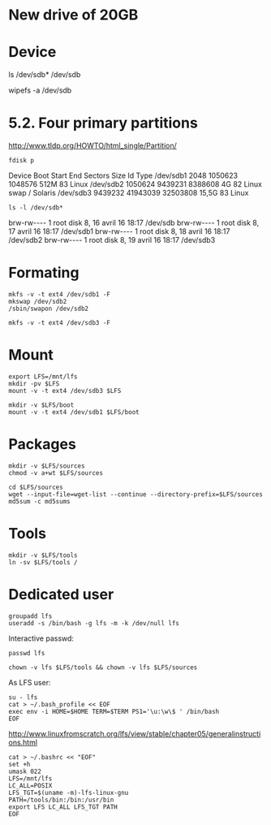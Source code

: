 # New drive of 20GB

# Device
ls /dev/sdb*
/dev/sdb

wipefs -a /dev/sdb


# 5.2. Four primary partitions
http://www.tldp.org/HOWTO/html_single/Partition/

    fdisk p

Device     Boot   Start      End  Sectors  Size Id Type
/dev/sdb1          2048  1050623  1048576  512M 83 Linux
/dev/sdb2       1050624  9439231  8388608    4G 82 Linux swap / Solaris
/dev/sdb3       9439232 41943039 32503808 15,5G 83 Linux

    ls -l /dev/sdb*
brw-rw---- 1 root disk 8, 16 avril 16 18:17 /dev/sdb
brw-rw---- 1 root disk 8, 17 avril 16 18:17 /dev/sdb1
brw-rw---- 1 root disk 8, 18 avril 16 18:17 /dev/sdb2
brw-rw---- 1 root disk 8, 19 avril 16 18:17 /dev/sdb3



# Formating


    mkfs -v -t ext4 /dev/sdb1 -F
    mkswap /dev/sdb2
    /sbin/swapon /dev/sdb2

    mkfs -v -t ext4 /dev/sdb3 -F

# Mount


    export LFS=/mnt/lfs
    mkdir -pv $LFS
    mount -v -t ext4 /dev/sdb3 $LFS

    mkdir -v $LFS/boot
    mount -v -t ext4 /dev/sdb1 $LFS/boot


# Packages

    mkdir -v $LFS/sources
    chmod -v a+wt $LFS/sources

    cd $LFS/sources
    wget --input-file=wget-list --continue --directory-prefix=$LFS/sources
    md5sum -c md5sums

# Tools


    mkdir -v $LFS/tools
    ln -sv $LFS/tools /


# Dedicated user

    groupadd lfs
    useradd -s /bin/bash -g lfs -m -k /dev/null lfs

Interactive passwd:

    passwd lfs

    chown -v lfs $LFS/tools && chown -v lfs $LFS/sources

As LFS user:

    su - lfs
    cat > ~/.bash_profile << EOF
    exec env -i HOME=$HOME TERM=$TERM PS1='\u:\w\$ ' /bin/bash
    EOF

http://www.linuxfromscratch.org/lfs/view/stable/chapter05/generalinstructions.html

    cat > ~/.bashrc << "EOF"
    set +h
    umask 022
    LFS=/mnt/lfs
    LC_ALL=POSIX
    LFS_TGT=$(uname -m)-lfs-linux-gnu
    PATH=/tools/bin:/bin:/usr/bin
    export LFS LC_ALL LFS_TGT PATH
    EOF

